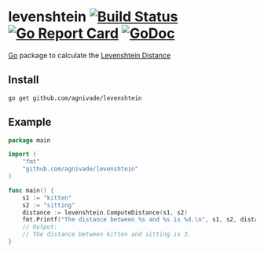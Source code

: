 levenshtein [![Build Status](https://travis-ci.org/agnivade/levenshtein.svg?branch=master)](https://travis-ci.org/agnivade/levenshtein) [![Go Report Card](https://goreportcard.com/badge/github.com/agnivade/levenshtein)](https://goreportcard.com/report/github.com/agnivade/levenshtein) [![GoDoc](https://godoc.org/github.com/agnivade/levenshtein?status.svg)](https://godoc.org/github.com/agnivade/levenshtein)
===========

[Go](http://golang.org) package to calculate the [Levenshtein Distance](http://en.wikipedia.org/wiki/Levenshtein_distance)

Install
-------

    go get github.com/agnivade/levenshtein

Example
-------

```go
package main

import (
	"fmt"
	"github.com/agnivade/levenshtein"
)

func main() {
	s1 := "kitten"
	s2 := "sitting"
	distance := levenshtein.ComputeDistance(s1, s2)
	fmt.Printf("The distance between %s and %s is %d.\n", s1, s2, distance)
	// Output:
	// The distance between kitten and sitting is 3.
}

```

